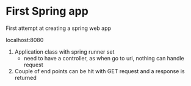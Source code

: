 # First Spring app

First attempt at creating a spring web app

localhost:8080

1. Application class with spring runner set
    - need to have a controller, as when go to uri, nothing can handle request
2. Couple of end points  can be hit with GET request and a response is returned